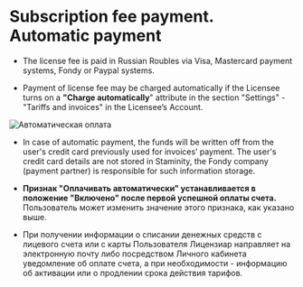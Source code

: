 # Subscription fee payment. Automatic payment

* The license fee is paid in Russian Roubles via Visa, Mastercard payment systems, Fondy or Paypal systems.

* Payment of license fee may be charged automatically if the Licensee turns on a **"Charge automatically**" attribute in the section "Settings" - "Tariffs and invoices" in the Licensee’s Account. 

![Автоматическая оплата](http://content.staminity.com/assets/images/_new/tariffs/tariff-auto-payments.png)

*  In case of automatic payment, the funds will be written off from the user's credit card previously used for invoices’ payment. The user's credit card details are not stored in Staminity, the Fondy company \(payment partner\) is responsible for such information storage.

* **Признак "Оплачивать автоматически" устанавливается в положение "Включено" после первой успешной оплаты счета.** Пользователь может изменить значение этого признака, как указано выше.

* При получении информации о списании денежных средств с лицевого счета или с карты Пользователя Лицензиар направляет на электронную почту либо посредством Личного кабинета уведомление об оплате счета, а при необходимости - информацию об активации или о продлении срока действия тарифов.



